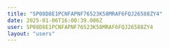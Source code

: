 ```yaml
---
title: "SP08D8E1PCNFAPNF76523K58MRAF6FQJ26588ZY4"
date: 2025-01-06T16:00:39.086Z
user: SP08D8E1PCNFAPNF76523K58MRAF6FQJ26588ZY4
layout: "users"
---
```

    